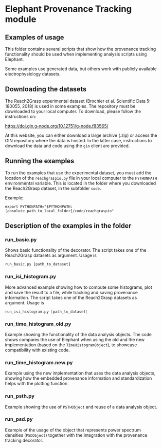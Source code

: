 # Elephant Provenance Tracking module
## Examples of usage

This folder contains several scripts that show how the provenance tracking
functionality should be used when implementing analysis scripts using Elephant.

Some examples use generated data, but others work with publicly available
electrophysiology datasets.

## Downloading the datasets

The Reach2Grasp experimental dataset (Brochier et al. Scientific Data 5: 
180055, 2018) is used in some examples. The repository must be downloaded to
your local computer. To download, please follow the instructions on:

https://doi.gin.g-node.org/10.12751/g-node.f83565/

At this website, you can either download a large archive (.zip) or access
the GIN repository where the data is hosted. In the latter case, instructions 
to download the data and code using the `gin` client are provided.

## Running the examples

To run the examples that use the experimental dataset, you must add the 
location of the `reachgraspio.py` file in your local computer to the
`PYTHONPATH` environmental variable. This is located in the folder where you
downloaded the Reach2Grasp dataset, in the subfolder `code`.

Example:
```
export PYTHONPATH="$PYTHONPATH:[absolute_path_to_local_folder]/code/reachgraspio"
```

## Description of the examples in the folder

### run_basic.py
Shows basic functionality of the decorator. The script takes one of the
Reach2Grasp datasets as argument.
Usage is 
```
run_basic.py [path_to_dataset]
```

### run_isi_histogram.py
More advanced example showing how to compute some histograms, plot and save 
the result to a file, while tracking and saving provenance information.
The script takes one of the Reach2Grasp datasets as argument.
Usage is 
```
run_isi_histogram.py [path_to_dataset]
```

### run_time_histogram_old.py
Example showing the functionality of the data analysis objects.
The code shows compares the use of Elephant when using the old and the new
implementation (based on the `TimeHistogramObject`), to showcase compatibility
with existing code.

### run_time_histogram.new.py
Example using the new implementation that uses the data analysis objects,
showing how the embedded provenance information and standardization helps with
the plotting function.

### run_psth.py
Example showing the use of `PSTHObject` and reuse of a data analysis object.

### run_psd.py
Example of the usage of the object that represents power spectrum densities
(`PSDObject`) together with the integration with the provenance tracking 
decorator.
